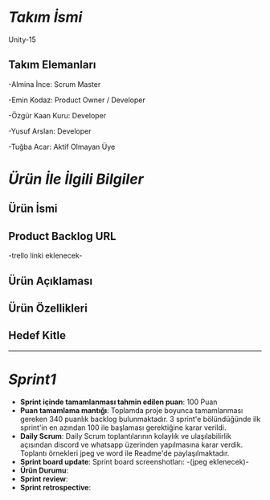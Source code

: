 # *Takım İsmi*
Unity-15
## Takım Elemanları
-Almina İnce: Scrum Master

-Emin Kodaz: Product Owner / Developer

-Özgür Kaan Kuru: Developer

-Yusuf Arslan: Developer

-Tuğba Acar: Aktif Olmayan Üye 

# *Ürün İle İlgili Bilgiler*

## Ürün İsmi

## Product Backlog URL
-trello linki eklenecek-
## Ürün Açıklaması

## Ürün Özellikleri

## Hedef Kitle

------------
# *Sprint1* 
- **Sprint içinde tamamlanması tahmin edilen puan**: 100 Puan
- **Puan tamamlama mantığı**: Toplamda proje boyunca tamamlanması gereken 340 puanlık backlog bulunmaktadır. 3 sprint'e bölündüğünde ilk sprint'in en azından 100 ile başlaması gerektiğine karar verildi.
- **Daily Scrum**: Daily Scrum toplantılarının kolaylık ve ulaşılabilirlik açısından discord ve whatsapp üzerinden yapılmasına karar verdik. Toplantı örnekleri jpeg ve word ile Readme'de paylaşılmaktadır.
- **Sprint board update**: Sprint board screenshotları: -(jpeg eklenecek)-
- **Ürün Durumu**:
- **Sprint review**: 
- **Sprint retrospective**:







